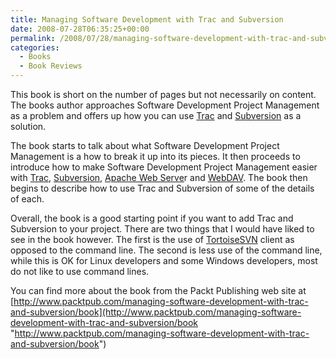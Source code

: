 ```yaml
---
title: Managing Software Development with Trac and Subversion
date: 2008-07-28T06:35:25+00:00
permalink: /2008/07/28/managing-software-development-with-trac-and-subversion/
categories:
  - Books
  - Book Reviews
---
```

This book is short on the number of pages but not necessarily on content.  The books author approaches Software Development Project Management as a problem and offers up how you can use [Trac](http://trac.edgewall.org/) and [Subversion](http://subversion.tigris.org/) as a solution.

The book starts to talk about what Software Development Project Management is a how to break it up into its pieces.  It then proceeds to introduce how to make Software Development Project Management easier with [Trac](http://trac.edgewall.org/), [Subversion](http://subversion.tigris.org/), [Apache Web Serve](http://httpd.apache.org/)r and [WebDAV](http://comparitech.net/webdav). The book then begins to describe how to use Trac and Subversion of some of the details of each.

Overall, the book is a good starting point if you want to add Trac and Subversion to your project.  There are two things that I would have liked to see in the book however.  The first is the use of [TortoiseSVN](http://tortoisesvn.tigris.org/) client as opposed to the command line.  The second is less use of the command line, while this is OK for Linux developers and some Windows developers, most do not like to use command lines.

You can find more about the book from the Packt Publishing web site at [http://www.packtpub.com/managing-software-development-with-trac-and-subversion/book](http://www.packtpub.com/managing-software-development-with-trac-and-subversion/book "http://www.packtpub.com/managing-software-development-with-trac-and-subversion/book")